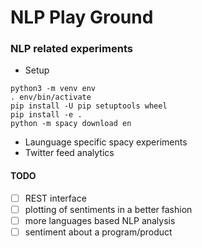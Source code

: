 # NLP Play Ground

### NLP related experiments

- Setup
```
python3 -m venv env
. env/bin/activate
pip install -U pip setuptools wheel
pip install -e .
python -m spacy download en
```

- Launguage specific spacy experiments
- Twitter feed analytics

#### TODO
- [ ] REST interface
- [ ] plotting of sentiments in a better fashion
- [ ] more languages based NLP analysis
- [ ] sentiment about a program/product
